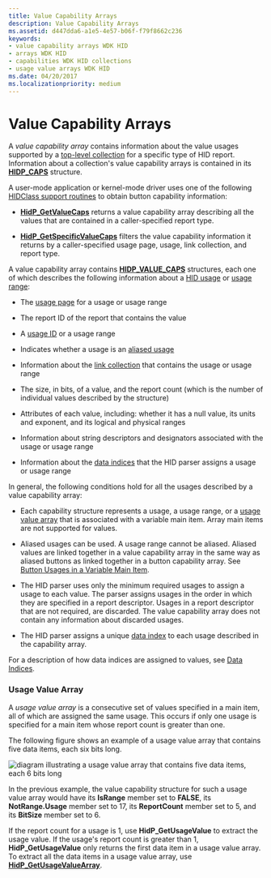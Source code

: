 ```yaml
---
title: Value Capability Arrays
description: Value Capability Arrays
ms.assetid: d447dda6-a1e5-4e57-b06f-f79f8662c236
keywords:
- value capability arrays WDK HID
- arrays WDK HID
- capabilities WDK HID collections
- usage value arrays WDK HID
ms.date: 04/20/2017
ms.localizationpriority: medium
---
```


# Value Capability Arrays





A *value capability array* contains information about the value usages supported by a [top-level collection](top-level-collections.md) for a specific type of HID report. Information about a collection's value capability arrays is contained in its [**HIDP\_CAPS**](https://docs.microsoft.com/windows-hardware/drivers/ddi/hidpi/ns-hidpi-_hidp_caps) structure.

A user-mode application or kernel-mode driver uses one of the following [HIDClass support routines](https://docs.microsoft.com/windows-hardware/drivers/ddi/index) to obtain button capability information:

-   [**HidP\_GetValueCaps**](https://docs.microsoft.com/windows-hardware/drivers/ddi/hidpi/nf-hidpi-hidp_getvaluecaps) returns a value capability array describing all the values that are contained in a caller-specified report type.

-   [**HidP\_GetSpecificValueCaps**](https://docs.microsoft.com/windows-hardware/drivers/ddi/hidpi/nf-hidpi-hidp_getspecificvaluecaps) filters the value capability information it returns by a caller-specified usage page, usage, link collection, and report type.

A value capability array contains [**HIDP\_VALUE\_CAPS**](https://docs.microsoft.com/windows-hardware/drivers/ddi/hidpi/ns-hidpi-_hidp_value_caps) structures, each one of which describes the following information about a [HID usage](hid-usages.md) or [usage range](hid-usages.md#usage-range):

-   The [usage page](hid-usages.md#usage-page) for a usage or usage range

-   The report ID of the report that contains the value

-   A [usage ID](hid-usages.md#usage-id) or a usage range

-   Indicates whether a usage is an [aliased usage](hid-usages.md#aliased-usages)

-   Information about the [link collection](link-collections.md) that contains the usage or usage range

-   The size, in bits, of a value, and the report count (which is the number of individual values described by the structure)

-   Attributes of each value, including: whether it has a null value, its units and exponent, and its logical and physical ranges

-   Information about string descriptors and designators associated with the usage or usage range

-   Information about the [data indices](data-indices.md) that the HID parser assigns a usage or usage range

In general, the following conditions hold for all the usages described by a value capability array:

-   Each capability structure represents a usage, a usage range, or a [usage value array](#usage-value-array) that is associated with a variable main item. Array main items are not supported for values.

-   Aliased usages can be used. A usage range cannot be aliased. Aliased values are linked together in a value capability array in the same way as aliased buttons as linked together in a button capability array. See [Button Usages in a Variable Main Item](button-capability-arrays.md#button-usages-in-a-variable-main-item).

-   The HID parser uses only the minimum required usages to assign a usage to each value. The parser assigns usages in the order in which they are specified in a report descriptor. Usages in a report descriptor that are not required, are discarded. The value capability array does not contain any information about discarded usages.

-   The HID parser assigns a unique [data index](data-indices.md) to each usage described in the capability array.

For a description of how data indices are assigned to values, see [Data Indices](data-indices.md).

### <a href="" id="usage-value-array"></a> Usage Value Array

A *usage value array* is a consecutive set of values specified in a main item, all of which are assigned the same usage. This occurs if only one usage is specified for a main item whose report count is greater than one.

The following figure shows an example of a usage value array that contains five data items, each six bits long.

![diagram illustrating a usage value array that contains five data items, each 6 bits long](images/repcount.png)

In the previous example, the value capability structure for such a usage value array would have its **IsRange** member set to **FALSE**, its **NotRange.Usage** member set to 17, its **ReportCount** member set to 5, and its **BitSize** member set to 6.

If the report count for a usage is 1, use **HidP\_GetUsageValue** to extract the usage value. If the usage's report count is greater than 1, **HidP\_GetUsageValue** only returns the first data item in a usage value array. To extract all the data items in a usage value array, use [**HidP\_GetUsageValueArray**](https://docs.microsoft.com/windows-hardware/drivers/ddi/hidpi/nf-hidpi-hidp_getusagevaluearray).

 

 




